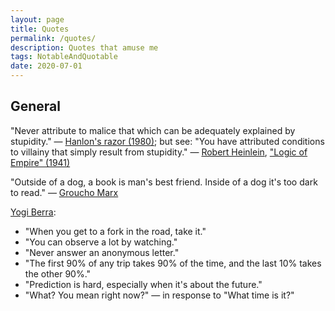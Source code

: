 ```yaml
---
layout: page
title: Quotes
permalink: /quotes/
description: Quotes that amuse me
tags: NotableAndQuotable
date: 2020-07-01
---
```



## General

"Never attribute to malice that which can be adequately explained by stupidity." 
&mdash; [Hanlon's razor (1980)](http://en.wikipedia.org/wiki/Hanlon's_razor); but see: 
"You have attributed conditions to villainy that simply result from stupidity." 
&mdash; [Robert Heinlein](http://en.wikipedia.org/wiki/Robert_A._Heinlein), 
["Logic of Empire" (1941)](http://en.wikipedia.org/wiki/Logic_of_Empire)  

"Outside of a dog, a book is man's best friend. Inside of a dog it's too dark to read."
&mdash; [Groucho Marx](http://en.wikipedia.org/wiki/Groucho_marx)

[Yogi Berra](http://en.wikipedia.org/wiki/Yogi_berra):  
- "When you get to a fork in the road, take it."  
- "You can observe a lot by watching."  
- "Never answer an anonymous letter."  
- "The first 90% of any trip takes 90% of the time, and the last 10% takes the other 90%."  
- "Prediction is hard, especially when it's about the future."  
- "What?  You mean right now?" &mdash; in response to "What time is it?"  

